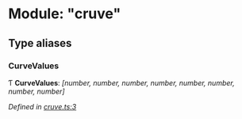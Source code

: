 # Module: "cruve"

## Type aliases

###  CurveValues

Ƭ **CurveValues**: *[number, number, number, number, number, number, number, number]*

*Defined in [cruve.ts:3](https://github.com/datatorch/geometry.js/blob/89ff6a7/src/cruve.ts#L3)*
